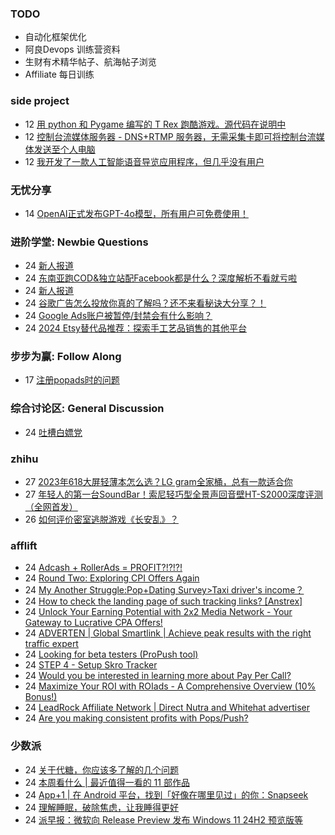 ### TODO
-  自动化框架优化
-  阿良Devops 训练营资料
-  生财有术精华帖子、航海帖子浏览
-  Affiliate 每日训练

### side project
<!-- sideproject:START -->
-  12 [用 python 和 Pygame 编写的 T Rex 跑酷游戏。源代码在说明中](https://www.youtube.com/watch?v=pZySIXSelCA)
-  12 [控制台流媒体服务器 - DNS+RTMP 服务器，无需采集卡即可将控制台流媒体发送至个人电脑](https://github.com/Aioros/console-streaming-server)
-  12 [我开发了一款人工智能语音导览应用程序，但几乎没有用户](https://www.reddit.com/r/SideProject/comments/18gpp0e/ive_built_an_ai_audio_tour_app_but_have_almost_no/)<!-- sideproject:END -->


### 无忧分享
<!-- ruyo:START -->
-  14 [OpenAI正式发布GPT-4o模型，所有用户可免费使用！](https://51.ruyo.net/18663.html)<!-- ruyo:END -->

### 进阶学堂: Newbie Questions
<!-- advertcn1:START -->
-  24 [新人报道](https://www.advertcn.com/thread-115122-1-1.html)
-  24 [东南亚跑COD&amp;独立站配Facebook都是什么？深度解析不看就亏啦](https://www.advertcn.com/thread-115118-1-1.html)
-  24 [新人报道](https://www.advertcn.com/thread-115116-1-1.html)
-  24 [谷歌广告怎么投放你真的了解吗？还不来看秘诀大分享？！](https://www.advertcn.com/thread-115114-1-1.html)
-  24 [Google Ads账户被暂停/封禁会有什么影响？](https://www.advertcn.com/thread-115113-1-1.html)
-  24 [2024 Etsy替代品推荐：探索手工艺品销售的其他平台](https://www.advertcn.com/thread-115112-1-1.html)<!-- advertcn1:END -->

### 步步为赢: Follow Along
<!-- advertcn2:START -->
-  17 [注册popads时的问题](https://www.advertcn.com/thread-115034-1-1.html)<!-- advertcn2:END -->

### 综合讨论区: General Discussion
<!-- advertcn3:START -->
-  24 [吐槽白嫖党](https://www.advertcn.com/thread-115120-1-1.html)<!-- advertcn3:END -->


### zhihu
<!-- zhihu:START -->
-  27 [2023年618大屏轻薄本怎么选？LG gram全家桶，总有一款适合你](http://zhuanlan.zhihu.com/p/632641888?utm_campaign=rss&utm_medium=rss&utm_source=rss&utm_content=title)
-  27 [年轻人的第一台SoundBar！索尼轻巧型全景声回音壁HT-S2000深度评测（全网首发）](http://zhuanlan.zhihu.com/p/630990296?utm_campaign=rss&utm_medium=rss&utm_source=rss&utm_content=title)
-  26 [如何评价密室逃脱游戏《长安乱》？](http://www.zhihu.com/question/563950552/answer/3045961312?utm_campaign=rss&utm_medium=rss&utm_source=rss&utm_content=title)<!-- zhihu:END -->

### afflift
<!-- afflift:START -->
-  24 [Adcash + RollerAds = PROFIT?!?!?!](https://afflift.com/f/threads/adcash-rollerads-profit.13107/)
-  24 [Round Two: Exploring CPI Offers Again](https://afflift.com/f/threads/round-two-exploring-cpi-offers-again.13073/)
-  24 [My Another Struggle:Pop+Dating Survey&gt;Taxi driver&#39;s income？](https://afflift.com/f/threads/my-another-struggle-pop-dating-survey-taxi-drivers-income%EF%BC%9F.13190/)
-  24 [How to check the landing page of such tracking links? [Anstrex]](https://afflift.com/f/threads/how-to-check-the-landing-page-of-such-tracking-links-anstrex.13187/)
-  24 [Unlock Your Earning Potential with 2x2 Media Network - Your Gateway to Lucrative CPA Offers!](https://afflift.com/f/threads/unlock-your-earning-potential-with-2x2-media-network-your-gateway-to-lucrative-cpa-offers.12303/)
-  24 [ADVERTEN | Global Smartlink | Achieve peak results with the right traffic expert](https://afflift.com/f/threads/adverten-global-smartlink-achieve-peak-results-with-the-right-traffic-expert.7526/)
-  24 [Looking for beta testers &lpar;ProPush tool&rpar;](https://afflift.com/f/threads/looking-for-beta-testers-propush-tool.11522/)
-  24 [STEP 4 - Setup Skro Tracker](https://afflift.com/f/threads/step-4-setup-skro-tracker.12314/)
-  24 [Would you be interested in learning more about Pay Per Call?](https://afflift.com/f/threads/would-you-be-interested-in-learning-more-about-pay-per-call.13184/)
-  24 [Maximize Your ROI with ROIads - A Comprehensive Overview &lpar;10% Bonus!&rpar;](https://afflift.com/f/threads/maximize-your-roi-with-roiads-a-comprehensive-overview-10-bonus.11259/)
-  24 [LeadRock Affiliate Network | Direct Nutra and Whitehat advertiser](https://afflift.com/f/threads/leadrock-affiliate-network-direct-nutra-and-whitehat-advertiser.12933/)
-  24 [Are you making consistent profits with Pops/Push?](https://afflift.com/f/threads/are-you-making-consistent-profits-with-pops-push.13181/)<!-- afflift:END -->

### 少数派
<!-- sspai:START -->
-  24 [关于代糖，你应该多了解的几个问题](https://sspai.com/prime/story/sweeteners-faq)
-  24 [本周看什么 | 最近值得一看的 11 部作品](https://sspai.com/post/89070)
-  24 [App+1 | 在 Android 平台，找到「好像在哪里见过」的你：Snapseek](https://sspai.com/post/89059)
-  24 [理解睡眠，破除焦虑，让我睡得更好](https://sspai.com/post/88390)
-  24 [派早报：微软向 Release Preview 发布 Windows 11 24H2 预览版等](https://sspai.com/post/89048)<!-- sspai:END -->
